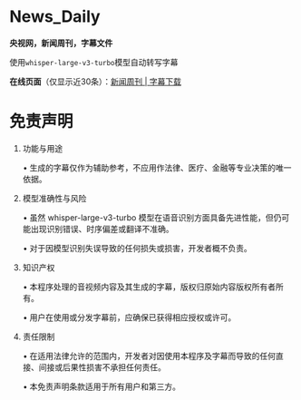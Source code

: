 # News_Daily

**央视网，新闻周刊，字幕文件**

使用`whisper-large-v3-turbo`模型自动转写字幕



**在线页面**（仅显示近30条）：[新闻周刊 | 字幕下载](https://news-weekly.hzchu.top/)



# 免责声明

1. 功能与用途

  	• 生成的字幕仅作为辅助参考，不应用作法律、医疗、金融等专业决策的唯一依据。

3. 模型准确性与风险

 	 • 虽然 whisper-large-v3-turbo 模型在语音识别方面具备先进性能，但仍可能出现识别错误、时序偏差或翻译不准确。

  	• 对于因模型识别失误导致的任何损失或损害，开发者概不负责。

5. 知识产权

  	• 本程序处理的音视频内容及其生成的字幕，版权归原始内容版权所有者所有。

 	 • 用户在使用或分发字幕前，应确保已获得相应授权或许可。

7. 责任限制

  	• 在适用法律允许的范围内，开发者对因使用本程序及字幕而导致的任何直接、间接或后果性损害不承担任何责任。

  	• 本免责声明条款适用于所有用户和第三方。

